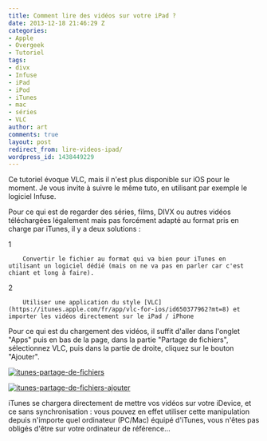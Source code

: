 ```yaml
---
title: Comment lire des vidéos sur votre iPad ?
date: 2013-12-18 21:46:29 Z
categories:
- Apple
- Overgeek
- Tutoriel
tags:
- divx
- Infuse
- iPad
- iPod
- iTunes
- mac
- séries
- VLC
author: art
comments: true
layout: post
redirect_from: lire-videos-ipad/
wordpress_id: 1438449229
---
```


Ce tutoriel évoque VLC, mais il n'est plus disponible sur iOS pour le moment. Je vous invite à suivre le même tuto, en utilisant par exemple le logiciel Infuse.




Pour ce qui est de regarder des séries, films, DIVX ou autres vidéos téléchargées légalement mais pas forcément adapté au format pris en charge par iTunes, il y a deux solutions :



  1

	    Convertir le fichier au format qui va bien pour iTunes en utilisant un logiciel dédié (mais on ne va pas en parler car c'est chiant et long à faire).

  2


	    Utiliser une application du style [VLC](https://itunes.apple.com/fr/app/vlc-for-ios/id650377962?mt=8) et importer les vidéos directement sur le iPad / iPhone


Pour ce qui est du chargement des vidéos, il suffit d'aller dans l'onglet "Apps" puis en bas de la page, dans la partie "Partage de fichiers", sélectionnez VLC, puis dans la partie de droite, cliquez sur le bouton "Ajouter".

<a href="https://irz.fr/recherche?q=itunes-partage-de-fichiers"><img alt="itunes-partage-de-fichiers" data-src="https://static.irz.fr/2013/12/itunes-partage-de-fichiers-640x425.png" src="https://static.irz.fr/thumb.php?size=<100&crop=0&src=https://static.irz.fr/2013/12/itunes-partage-de-fichiers-640x425.png" /></a>

<a href="https://irz.fr/recherche?q=itunes-partage-de-fichiers-ajouter"><img alt="itunes-partage-de-fichiers-ajouter" data-src="https://static.irz.fr/2013/12/itunes-partage-de-fichiers-ajouter-640x424.png" src="https://static.irz.fr/thumb.php?size=<100&crop=0&src=https://static.irz.fr/2013/12/itunes-partage-de-fichiers-ajouter-640x424.png" /></a>

iTunes se chargera directement de mettre vos vidéos sur votre iDevice, et ce sans synchronisation : vous pouvez en effet utiliser cette manipulation depuis n'importe quel ordinateur (PC/Mac) équipé d'iTunes, vous n'êtes pas obligés d'être sur votre ordinateur de référence...
